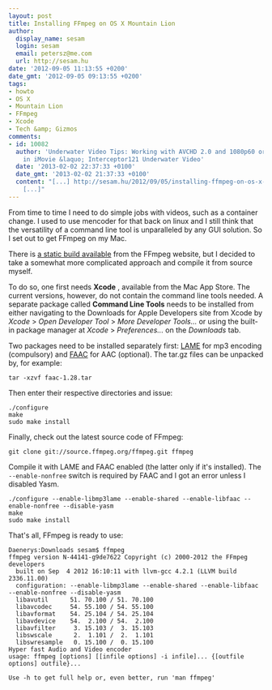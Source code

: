 ```yaml
---
layout: post
title: Installing FFmpeg on OS X Mountain Lion
author:
  display_name: sesam
  login: sesam
  email: petersz@me.com
  url: http://sesam.hu
date: '2012-09-05 11:13:55 +0200'
date_gmt: '2012-09-05 09:13:55 +0200'
tags:
- howto
- OS X
- Mountain Lion
- FFmpeg
- Xcode
- Tech &amp; Gizmos
comments:
- id: 10082
  author: 'Underwater Video Tips: Working with AVCHD 2.0 and 1080p60 or 1080p50 files
    in iMovie &laquo; Interceptor121 Underwater Video'
  date: '2013-02-02 22:37:33 +0100'
  date_gmt: '2013-02-02 21:37:33 +0100'
  content: "[...] http://sesam.hu/2012/09/05/installing-ffmpeg-on-os-x-mountain-lion/
    [...]"
---
```


From time to time I need to do simple jobs with videos, such as a container change. I used to use mencoder for that back on linux and I still think that the versatility of a command line tool is unparalleled by any GUI solution. So I set out to get FFmpeg on my Mac.

There is [a static build available](http://www.evermeet.cx/ffmpeg) from the FFmpeg website, but I decided to take a somewhat more complicated approach and compile it from source myself.

To do so, one first needs **Xcode** , available from the Mac App Store. The current versions, however, do not contain the command line tools needed. A separate package called **Command Line Tools** needs to be installed from either navigating to the Downloads for Apple Developers site from Xcode by _Xcode_ > _Open Developer Tool_ > _More Developer Tools..._ or using the built-in package manager at _Xcode_ > _Preferences..._ on the _Downloads_ tab.

Two packages need to be installed separately first: [LAME](http://sourceforge.net/projects/lame/files) for mp3 encoding (compulsory) and [FAAC](http://www.audiocoding.com/downloads.html) for AAC (optional). The tar.gz files can be unpacked by, for example:
    
    
    tar -xzvf faac-1.28.tar

Then enter their respective directories and issue:
    
    
    ./configure
    make
    sudo make install

Finally, check out the latest source code of FFmpeg:
    
    
    git clone git://source.ffmpeg.org/ffmpeg.git ffmpeg

Compile it with LAME and FAAC enabled (the latter only if it's installed). The `--enable-nonfree` switch is required by FAAC and I got an error unless I disabled Yasm.
    
    
    ./configure --enable-libmp3lame --enable-shared --enable-libfaac --enable-nonfree --disable-yasm
    make
    sudo make install

That's all, FFmpeg is ready to use:
    
    
    Daenerys:Downloads sesam$ ffmpeg
    ffmpeg version N-44141-g9de7622 Copyright (c) 2000-2012 the FFmpeg developers
      built on Sep  4 2012 16:10:11 with llvm-gcc 4.2.1 (LLVM build 2336.11.00)
      configuration: --enable-libmp3lame --enable-shared --enable-libfaac --enable-nonfree --disable-yasm
      libavutil      51. 70.100 / 51. 70.100
      libavcodec     54. 55.100 / 54. 55.100
      libavformat    54. 25.104 / 54. 25.104
      libavdevice    54.  2.100 / 54.  2.100
      libavfilter     3. 15.103 /  3. 15.103
      libswscale      2.  1.101 /  2.  1.101
      libswresample   0. 15.100 /  0. 15.100
    Hyper fast Audio and Video encoder
    usage: ffmpeg [options] [[infile options] -i infile]... {[outfile options] outfile}...
    
    Use -h to get full help or, even better, run 'man ffmpeg'
